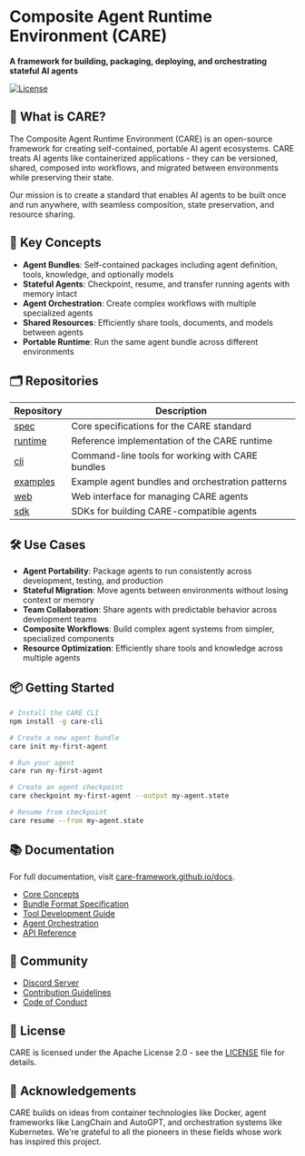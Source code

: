 # Composite Agent Runtime Environment (CARE)


**A framework for building, packaging, deploying, and orchestrating stateful AI agents**

[![License](https://img.shields.io/badge/License-Apache%202.0-blue.svg)](LICENSE)



## 🧠 What is CARE?

The Composite Agent Runtime Environment (CARE) is an open-source framework for creating self-contained, portable AI agent ecosystems. CARE treats AI agents like containerized applications - they can be versioned, shared, composed into workflows, and migrated between environments while preserving their state.

Our mission is to create a standard that enables AI agents to be built once and run anywhere, with seamless composition, state preservation, and resource sharing.

## 🔑 Key Concepts

- **Agent Bundles**: Self-contained packages including agent definition, tools, knowledge, and optionally models
- **Stateful Agents**: Checkpoint, resume, and transfer running agents with memory intact
- **Agent Orchestration**: Create complex workflows with multiple specialized agents
- **Shared Resources**: Efficiently share tools, documents, and models between agents
- **Portable Runtime**: Run the same agent bundle across different environments

## 🗂️ Repositories

| Repository | Description |
|------------|-------------|
| [spec](https://github.com/care-framework/spec) | Core specifications for the CARE standard |
| [runtime](https://github.com/care-framework/runtime) | Reference implementation of the CARE runtime |
| [cli](https://github.com/care-framework/cli) | Command-line tools for working with CARE bundles |
| [examples](https://github.com/care-framework/examples) | Example agent bundles and orchestration patterns |
| [web](https://github.com/care-framework/web) | Web interface for managing CARE agents |
| [sdk](https://github.com/care-framework/sdk) | SDKs for building CARE-compatible agents |

## 🛠️ Use Cases

- **Agent Portability**: Package agents to run consistently across development, testing, and production
- **Stateful Migration**: Move agents between environments without losing context or memory
- **Team Collaboration**: Share agents with predictable behavior across development teams  
- **Composite Workflows**: Build complex agent systems from simpler, specialized components
- **Resource Optimization**: Efficiently share tools and knowledge across multiple agents

## 📦 Getting Started

```bash
# Install the CARE CLI
npm install -g care-cli

# Create a new agent bundle
care init my-first-agent

# Run your agent
care run my-first-agent

# Create an agent checkpoint
care checkpoint my-first-agent --output my-agent.state

# Resume from checkpoint
care resume --from my-agent.state
```

## 📚 Documentation

For full documentation, visit [care-framework.github.io/docs](https://care-framework.github.io/docs).

- [Core Concepts](https://care-framework.github.io/docs/concepts)
- [Bundle Format Specification](https://care-framework.github.io/docs/spec/bundle)
- [Tool Development Guide](https://care-framework.github.io/docs/tools)
- [Agent Orchestration](https://care-framework.github.io/docs/orchestration)
- [API Reference](https://care-framework.github.io/docs/api)

## 👥 Community

- [Discord Server](https://discord.gg/careframework)
- [Contribution Guidelines](CONTRIBUTING.md)
- [Code of Conduct](CODE_OF_CONDUCT.md)

## 📝 License

CARE is licensed under the Apache License 2.0 - see the [LICENSE](LICENSE) file for details.

## 🙏 Acknowledgements

CARE builds on ideas from container technologies like Docker, agent frameworks like LangChain and AutoGPT, and orchestration systems like Kubernetes. We're grateful to all the pioneers in these fields whose work has inspired this project.
